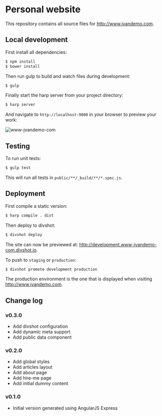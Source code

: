 # Personal website

This repository contains all source files for http://www.jvandemo.com.

## Local development

First install all dependencies:

```sh
$ npm install
$ bower install
```

Then run gulp to build and watch files during development:

```sh
$ gulp
```

Finally start the harp server from your project directory:

```sh
$ harp server
```

And navigate to `http://localhost:9000` in your browser to preview your work:

![www-jvandemo-com](https://cloud.githubusercontent.com/assets/1859381/5604956/0fefb56c-93e2-11e4-8f24-35f06dac9cb2.png)

## Testing

To run unit tests:

```sh
$ gulp test
```

This will run all tests in `public/**/_build/**/*.spec.js`.

## Deployment

First compile a static version:

```sh
$ harp compile . dist
```

Then deploy to divshot:

```sh
$ divshot deploy
```

The site can now be previewed at: http://development.www-jvandemo-com.divshot.io.

To push to `staging` or `production`:

```sh
$ divshot promote development production
```

The production environment is the one that is displayed when visiting http://www.jvandemo.com.

## Change log

### v0.3.0

- Add divshot configuration
- Add dynamic meta support
- Add public data component

### v0.2.0

- Add global styles
- Add articles layout
- Add about page
- Add hire-me page
- Add initial dummy content

### v0.1.0

- Initial version generated using AngularJS Express
